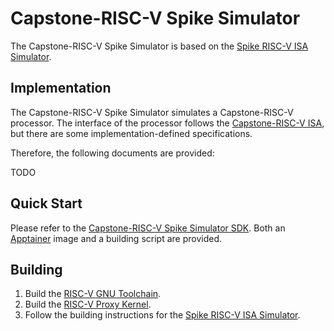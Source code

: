 # Capstone-RISC-V Spike Simulator

The Capstone-RISC-V Spike Simulator is based on the [Spike RISC-V ISA Simulator](https://github.com/riscv-software-src/riscv-isa-sim).

## Implementation

The Capstone-RISC-V Spike Simulator simulates a Capstone-RISC-V processor. The interface of the processor follows the [Capstone-RISC-V ISA](https://capstone.kisp-lab.org/specs/), but there are some implementation-defined specifications.

Therefore, the following documents are provided:

TODO


## Quick Start

Please refer to the [Capstone-RISC-V Spike Simulator SDK](https://github.com/project-starch/transcapstone-sim).
Both an [Apptainer](https://apptainer.org/) image and a building script are provided.

## Building

1. Build the [RISC-V GNU Toolchain](https://github.com/riscv-collab/riscv-gnu-toolchain/).
2. Build the [RISC-V Proxy Kernel](https://github.com/riscv-software-src/riscv-pk/).
3. Follow the building instructions for the [Spike RISC-V ISA Simulator](https://github.com/riscv-software-src/riscv-isa-sim).
